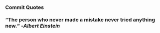### Commit Quotes <br> <br> <q>The person who never made a mistake never tried anything new.</q> -<em>Albert Einstein</em>
